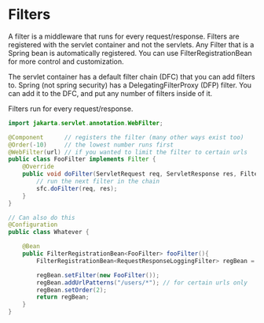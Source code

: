 # Filters

A filter is a middleware that runs for every request/response. 
Filters are registered with the servlet container and not the servlets.
Any Filter that is a Spring bean is automatically registered.
You can use FilterRegistrationBean for more control and customization.

The servlet container has a default filter chain (DFC) that you can add filters to.
Spring (not spring security) has a DelegatingFilterProxy (DFP) filter.
You can add it to the DFC, and put any number of filters inside of it.

Filters run for every request/response.

```java
import jakarta.servlet.annotation.WebFilter;

@Component      // registers the filter (many other ways exist too)
@Order(-10)     // the lowest number runs first
@WebFilter(url) // if you wanted to limit the filter to certain urls
public class FooFilter implements Filter {
    @Override
    public void doFilter(ServletRequest req, ServletResponse res, FilterChain sfc) throws IOException, ServletException {
        // run the next filter in the chain
        sfc.doFilter(req, res);
    }
}

// Can also do this
@Configuration
public class Whatever {

    @Bean
    public FilterRegistrationBean<FooFilter> fooFilter(){
        FilterRegistrationBean<RequestResponseLoggingFilter> regBean = new FilterRegistrationBean<>();

        regBean.setFilter(new FooFilter());
        regBean.addUrlPatterns("/users/*"); // for certain urls only
        regBean.setOrder(2);
        return regBean;    
    }
}
```
